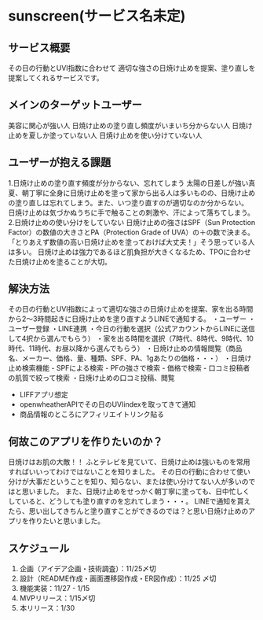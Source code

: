 # sunscreen(サービス名未定)
## サービス概要
その日の行動とUVI指数に合わせて
適切な強さの日焼け止めを提案、塗り直しを提案してくれるサービスです。
## メインのターゲットユーザー
美容に関心が強い人
日焼け止めの塗り直し頻度がいまいち分からない人
日焼け止めを夏しか塗っていない人
日焼け止めを使い分けていない人
## ユーザーが抱える課題
1.日焼け止めの塗り直す頻度が分からない、忘れてしまう
太陽の日差しが強い真夏、朝丁寧に全身に日焼け止めを塗って家から出る人は多いものの、日焼け止めの塗り直しは忘れてしまう。また、いつ塗り直すのが適切なのか分からない。
日焼け止めは気づかぬうちに手で触ることの刺激や、汗によって落ちてしまう。
2.日焼け止めの使い分けをしていない
日焼け止めの強さはSPF（Sun Protection Factor）の数値の大きさとPA（Protection Grade of UVA）の＋の数で決まる。
「とりあえず数値の高い日焼け止めを塗っておけば大丈夫！」そう思っている人は多い。
日焼け止めは強力であるほど肌負担が大きくなるため、TPOに合わせた日焼け止めを塗ることが大切。

## 解決方法
その日の行動とUVI指数によって適切な強さの日焼け止めを提案、家を出る時間から2〜3時間起きに日焼け止めを塗り直すようLINEで通知する。
・ユーザー
  ・ユーザー登録
  ・LINE連携
  ・今日の行動を選択（公式アカウントからLINEに送信して4択から選んでもらう）
  ・家を出る時間を選択（7時代、8時代、9時代、10時代、11時代、お昼以降から選んでもらう）
  ・日焼け止めの情報閲覧（商品名、メーカー、価格、量、種類、SPF、PA、1gあたりの価格・・・）
  ・日焼け止め検索機能
    - SPFによる検索
    - PFの強さで検索
    - 価格で検索
    - 口コミ投稿者の肌質で絞って検索
  ・日焼け止めの口コミ投稿、閲覧
- LIFFアプリ想定
- openwheatherAPIでその日のUVIindexを取ってきて通知
- 商品情報のところにアフィリエイトリンク貼る

## 何故このアプリを作りたいのか？
日焼けはお肌の大敵！！
ふとテレビを見ていて、日焼け止めは強いものを常用すればいいってわけではないことを知りました。
その日の行動に合わせて使い分けが大事だということを知り、知らない、または使い分けてない人が多いのではと思いました。
また、日焼け止めをせっかく朝丁寧に塗っても、日中忙しくしていると、どうしても塗り直すのを忘れてしまう・・・。
LINEで通知を貰えたら、思い出してきちんと塗り直すことができるのでは？と思い日焼け止めのアプリを作りたいと思いました。

## スケジュール

1. 企画（アイデア企画・技術調査）：11/25〆切 　
2. 設計（README作成・画面遷移図作成・ER図作成）：11/25 〆切
3. 機能実装：11/27 - 1/15
4. MVPリリース：1/15〆切
5. 本リリース：1/30
